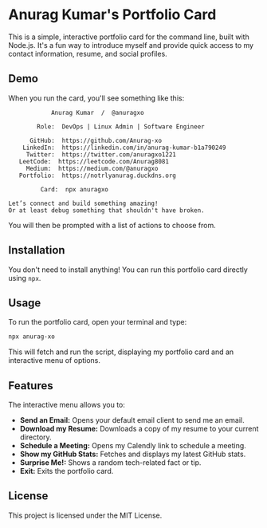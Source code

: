 # Anurag Kumar's Portfolio Card

This is a simple, interactive portfolio card for the command line, built with Node.js. It's a fun way to introduce myself and provide quick access to my contact information, resume, and social profiles.

## Demo

When you run the card, you'll see something like this:

```
            Anurag Kumar  /  @anuragxo

        Role:  DevOps | Linux Admin | Software Engineer

      GitHub:  https://github.com/Anurag-xo
    LinkedIn:  https://linkedin.com/in/anurag-kumar-b1a790249
     Twitter:  https://twitter.com/anuragxo1221
   LeetCode:  https://leetcode.com/Anurag8081
     Medium:  https://medium.com/@anuragxo
   Portfolio:  https://notrlyanurag.duckdns.org

         Card:  npx anuragxo

Let’s connect and build something amazing!
Or at least debug something that shouldn't have broken.
```

You will then be prompted with a list of actions to choose from.

## Installation

You don't need to install anything! You can run this portfolio card directly using `npx`.

## Usage

To run the portfolio card, open your terminal and type:

```bash
npx anurag-xo
```

This will fetch and run the script, displaying my portfolio card and an interactive menu of options.

## Features

The interactive menu allows you to:

- **Send an Email:** Opens your default email client to send me an email.
- **Download my Resume:** Downloads a copy of my resume to your current directory.
- **Schedule a Meeting:** Opens my Calendly link to schedule a meeting.
- **Show my GitHub Stats:** Fetches and displays my latest GitHub stats.
- **Surprise Me!:** Shows a random tech-related fact or tip.
- **Exit:** Exits the portfolio card.

## License

This project is licensed under the MIT License.